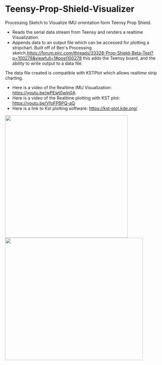 # Teensy-Prop-Shield-Visualizer
Processing Sketch to Visualize IMU orientation form Teensy Prop Shield.
* Reads the serial data stream from Teensy and renders a realtime Visualization.
* Appends data to an output file which can be accessed for plotting a stripchart.
Built off of Ben's Processing sketch,https://forum.pjrc.com/threads/33328-Prop-Shield-Beta-Test?p=100278&viewfull=1#post100278 this adds the Teensy board, and the ability to write output to a data file.

The data file created is compatible with KSTPlot which allows realtime strip charting. 
* Here is a video of the Realtime IMU Visualization:   https://youtu.be/wPEwt0wln0A 
* Here is a video of the Realtime plotting with KST plot:   https://youtu.be/VfoFPBPQ-aQ
* Here is a link to Kst plotting software:   https://kst-plot.kde.org/


<img src=https://raw.githubusercontent.com/Wozzy-T-3/Teensy-Prop-Shield-Visualizer/master/Visualizer.JPG width=400 height=400 />

<img src=https://raw.githubusercontent.com/Wozzy-T-3/Teensy-Prop-Shield-Visualizer/master/Plotter.JPG width=450 height=400 />

